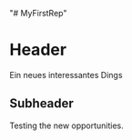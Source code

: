 "# MyFirstRep" 
# Header
Ein neues interessantes Dings

## Subheader

Testing the new opportunities.

